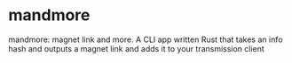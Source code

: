 # mandmore
mandmore: magnet link and more. A CLI app written Rust that takes an info hash and outputs a magnet link and adds it to your transmission client

